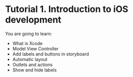 # Tutorial 1. Introduction to iOS development
You are going to learn:
- What is Xcode
- Model View Controller
- Add labels and buttons in storyboard
- Automatic layout
- Outlets and actions
- Show and hide labels
